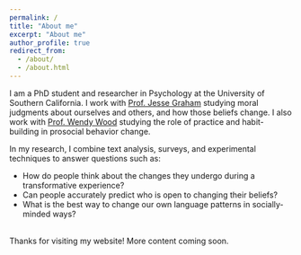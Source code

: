 ```yaml
---
permalink: /
title: "About me"
excerpt: "About me"
author_profile: true
redirect_from: 
  - /about/
  - /about.html
---
```


I am a PhD student and researcher in Psychology at the University of Southern California. I work with <a href="http://eccles.utah.edu/team/jesse-graham/">Prof. Jesse Graham</a> studying moral judgments about ourselves and others, and how those beliefs change. I also work with <a href="http://dornsife.usc.edu/wendy-wood/">Prof. Wendy Wood</a> studying the role of practice and habit-building in prosocial behavior change.

In my research, I combine text analysis, surveys, and experimental techniques to answer questions such as: 
<br>
<ul>
  <li>How do people think about the changes they undergo during a transformative experience?</li>
  <li>Can people accurately predict who is open to changing their beliefs?</li>
  <li>What is the best way to change our own language patterns in socially-minded ways?</li> 
</ul>
<br>
 Thanks for visiting my website! More content coming soon.
